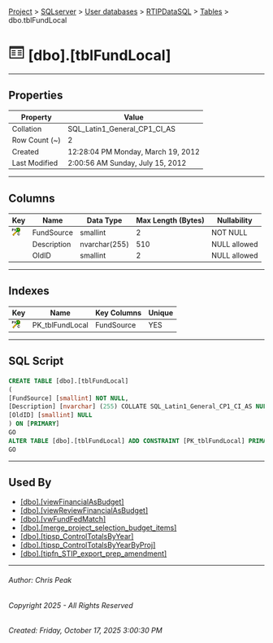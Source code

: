 #### 

[Project](../../../../index.md) > [SQLserver](../../../index.md) > [User databases](../../index.md) > [RTIPDataSQL](../index.md) > [Tables](Tables.md) > dbo.tblFundLocal

# ![Tables](../../../../Images/Table32.png) [dbo].[tblFundLocal]

---

## <a name="#properties"></a>Properties

| Property | Value |
|---|---|
| Collation | SQL_Latin1_General_CP1_CI_AS |
| Row Count (~) | 2 |
| Created | 12:28:04 PM Monday, March 19, 2012 |
| Last Modified | 2:00:56 AM Sunday, July 15, 2012 |


---

## <a name="#columns"></a>Columns

| Key | Name | Data Type | Max Length (Bytes) | Nullability |
|---|---|---|---|---|
| [![Cluster Primary Key PK_tblFundLocal: FundSource](../../../../Images/pkcluster.png)](#indexes) | FundSource | smallint | 2 | NOT NULL |
|  | Description | nvarchar(255) | 510 | NULL allowed |
|  | OldID | smallint | 2 | NULL allowed |


---

## <a name="#indexes"></a>Indexes

| Key | Name | Key Columns | Unique |
|---|---|---|---|
| [![Cluster Primary Key PK_tblFundLocal: FundSource](../../../../Images/pkcluster.png)](#indexes) | PK_tblFundLocal | FundSource | YES |


---

## <a name="#sqlscript"></a>SQL Script

```sql
CREATE TABLE [dbo].[tblFundLocal]
(
[FundSource] [smallint] NOT NULL,
[Description] [nvarchar] (255) COLLATE SQL_Latin1_General_CP1_CI_AS NULL,
[OldID] [smallint] NULL
) ON [PRIMARY]
GO
ALTER TABLE [dbo].[tblFundLocal] ADD CONSTRAINT [PK_tblFundLocal] PRIMARY KEY CLUSTERED ([FundSource]) ON [PRIMARY]
GO

```


---

## <a name="#usedby"></a>Used By

* [[dbo].[viewFinancialAsBudget]](../Views/dbo_viewFinancialAsBudget.md)
* [[dbo].[viewReviewFinancialAsBudget]](../Views/dbo_viewReviewFinancialAsBudget.md)
* [[dbo].[vwFundFedMatch]](../Views/dbo_vwFundFedMatch.md)
* [[dbo].[merge_project_selection_budget_items]](../Programmability/Stored_Procedures/dbo_merge_project_selection_budget_items.md)
* [[dbo].[tipsp_ControlTotalsByYear]](../Programmability/Stored_Procedures/dbo_tipsp_ControlTotalsByYear.md)
* [[dbo].[tipsp_ControlTotalsByYearByProj]](../Programmability/Stored_Procedures/dbo_tipsp_ControlTotalsByYearByProj.md)
* [[dbo].[tipfn_STIP_export_prep_amendment]](../Programmability/Functions/Table-valued_Functions/dbo_tipfn_STIP_export_prep_amendment.md)


---

###### Author:  Chris Peak

###### Copyright 2025 - All Rights Reserved

###### Created: Friday, October 17, 2025 3:00:30 PM

